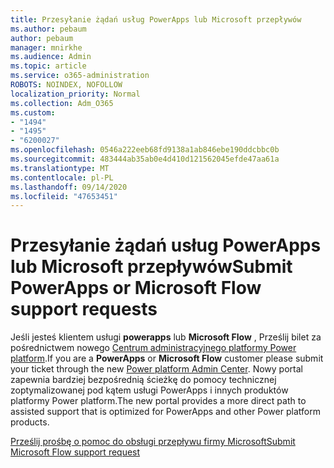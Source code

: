 ```yaml
---
title: Przesyłanie żądań usług PowerApps lub Microsoft przepływów
ms.author: pebaum
author: pebaum
manager: mnirkhe
ms.audience: Admin
ms.topic: article
ms.service: o365-administration
ROBOTS: NOINDEX, NOFOLLOW
localization_priority: Normal
ms.collection: Adm_O365
ms.custom:
- "1494"
- "1495"
- "6200027"
ms.openlocfilehash: 0546a222eeb68fd9138a1ab846ebe190ddcbbc0b
ms.sourcegitcommit: 483444ab35ab0e4d410d121562045efde47aa61a
ms.translationtype: MT
ms.contentlocale: pl-PL
ms.lasthandoff: 09/14/2020
ms.locfileid: "47653451"
---
```

# <a name="submit-powerapps-or-microsoft-flow-support-requests"></a><span data-ttu-id="a4b75-102">Przesyłanie żądań usług PowerApps lub Microsoft przepływów</span><span class="sxs-lookup"><span data-stu-id="a4b75-102">Submit PowerApps or Microsoft Flow support requests</span></span>

<span data-ttu-id="a4b75-103">Jeśli jesteś klientem usługi **powerapps** lub **Microsoft Flow** , Prześlij bilet za pośrednictwem nowego [Centrum administracyjnego platformy Power platform](https://admin.powerplatform.microsoft.com/support?newTicket&product=15819).</span><span class="sxs-lookup"><span data-stu-id="a4b75-103">If you are a **PowerApps** or **Microsoft Flow** customer please submit your ticket through the new [Power platform Admin Center](https://admin.powerplatform.microsoft.com/support?newTicket&product=15819).</span></span> <span data-ttu-id="a4b75-104">Nowy portal zapewnia bardziej bezpośrednią ścieżkę do pomocy technicznej zoptymalizowanej pod kątem usługi PowerApps i innych produktów platformy Power platform.</span><span class="sxs-lookup"><span data-stu-id="a4b75-104">The new portal provides a more direct path to assisted support that is optimized for PowerApps and other Power platform products.</span></span>

[<span data-ttu-id="a4b75-105">Prześlij prośbę o pomoc do obsługi przepływu firmy Microsoft</span><span class="sxs-lookup"><span data-stu-id="a4b75-105">Submit Microsoft Flow support request</span></span>](https://admin.powerplatform.microsoft.com/support?newTicket&product=Flow)